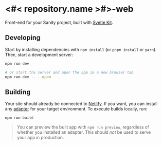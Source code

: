 # <#< repository.name >#>-web

Front-end for your Sanity project, built with [Svelte Kit](https://kit.svelte.dev).

## Developing

Start by installing dependencies with `npm install` (or `pnpm install` or `yarn`). Then, start a development server:

```bash
npm run dev

# or start the server and open the app in a new browser tab
npm run dev -- --open
```

## Building

Your site should already be connected to [Netlify](https://netlify.com). If you want, you can install any [adapter](https://kit.svelte.dev/docs#adapters) for your target environment. To execute builds locally, run:

```bash
npm run build
```

> You can preview the built app with `npm run preview`, regardless of whether you installed an adapter. This should _not_ be used to serve your app in production.
